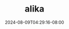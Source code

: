 --- 
title: "alika"
description: "nonton  video bokep alika premium    "
date: 2024-08-09T04:29:16-08:00
file_code: "n9rzbfyg84hi"
draft: false
cover: "7ib3vr1itbirbunf.jpg"
tags: ["alika", "bokep-indo", "bokep-viral", "bokep-ig"]
length: 1001
fld_id: "1235299"
foldername: "ALIKA TISSA SMA"
categories: ["ALIKA TISSA SMA"]
views: 97
---